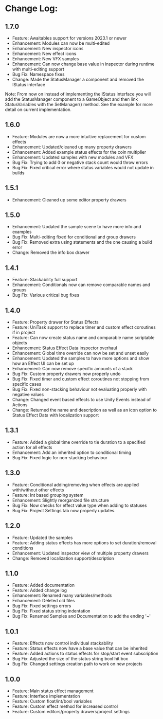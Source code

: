 # Change Log:

## 1.7.0
- Feature: Awaitables support for versions 2023.1 or newer
- Enhancement: Modules can now be multi-edited
- Enhancement: New inspector icons
- Enhancement: New effect icons
- Enhancement: New VFX samples
- Enhancement: Can now change base value in inspector during runtime with multi-editing support
- Bug Fix: Namespace fixes
- Change: Made the StatusManager a component and removed the IStatus interface

Note: From now on instead of implementing the IStatus interface you will add the StatusManager component to a GameObject and then link StatusVariables with the SetManager() method. See the example for more detail on current implementation.

## 1.6.0
- Feature: Modules are now a more intuitive replacement for custom effects
- Enhancement: Updated/cleaned up many property drawers
- Enhancement: Added example status effects for the coin multiplier
- Enhancement: Updated samples with new modules and VFX
- Bug Fix: Trying to add 0 or negative stack count would throw errors
- Bug Fix: Fixed critical error where status variables would not update in builds

## 1.5.1
- Enhancement: Cleaned up some editor property drawers

## 1.5.0
- Enhancement: Updated the sample scene to have more info and examples
- Bug Fix: Multi-editing fixed for conditional and group drawers
- Bug Fix: Removed extra using statements and the one causing a build error
- Change: Removed the info box drawer

## 1.4.1
- Feature: Stackability full support
- Enhancement: Conditionals now can remove comparable names and groups
- Bug Fix: Various critical bug fixes

## 1.4.0
- Feature: Property drawer for Status Effects
- Feature: UniTask support to replace timer and custom effect coroutines if in project
- Feature: Can now create status name and comparable name scriptable objects
- Enhancement: Status Effect Data inspector overhaul
- Enhancement: Global time override can now be set and unset easily
- Enhancement: Updated the samples to have more options and show how an Effect UI can be set up
- Enhancement: Can now remove specific amounts of a stack
- Bug Fix: Custom property drawers now properly undo
- Bug Fix: Fixed timer and custom effect coroutines not stopping from specific cases
- Bug Fix: Fixed non-stacking behaviour not evaluating properly with negative values
- Change: Changed event based effects to use Unity Events instead of Actions
- Change: Returned the name and description as well as an icon option to Status Effect Data with localization support

## 1.3.1
- Feature: Added a global time override to tie duration to a specified action for all effects
- Enhancement: Add an inherited option to conditional timing
- Bug Fix: Fixed logic for non-stacking behaviour

## 1.3.0
- Feature: Conditional adding/removing when effects are applied with/without other effects
- Feature: Int based grouping system
- Enhancement: Slightly reorganized file structure
- Bug Fix: Now checks for effect value type when adding to statuses
- Bug Fix: Project Settings tab now properly updates

## 1.2.0
- Feature: Updated the samples
- Feature: Adding status effects has more options to set duration/removal conditions
- Enhancement: Updated inspector view of multiple property drawers
- Change: Removed localization support/description

## 1.1.0
- Feature: Added documentation
- Feature: Added change log
- Enhancement: Renamed many variables/methods
- Enhancement: Deleted old files
- Bug Fix: Fixed settings errors
- Bug Fix: Fixed status string indentation
- Bug Fix: Renamed Samples and Documentation to add the ending '~'

## 1.0.1
- Feature: Effects now control individual stackability
- Feature: Status effects now have a base value that can be inherited
- Feature: Added actions to status effects for stop/start event subscription
- Bug Fix: Adjusted the size of the status string bool hit box
- Bug Fix: Changed settings creation path to work on new projects

## 1.0.0
- Feature: Main status effect management
- Feature: Interface implementation
- Feature: Custom float/int/bool variables
- Feature: Custom effect method for increased control
- Feature: Custom editors/property drawers/project settings
